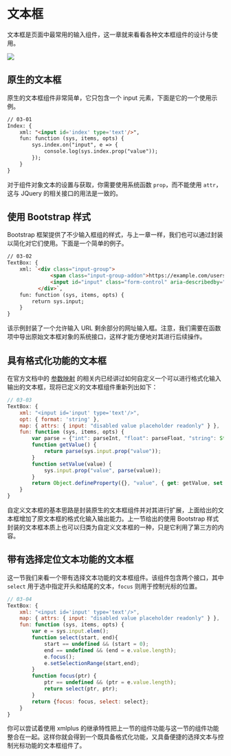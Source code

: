 # 文本框

文本框是页面中最常用的输入组件，这一章就来看看各种文本框组件的设计与使用。

<img src="https://xmlplus.cn/img/components/textbox.png" class="img-responsive"/>

## 原生的文本框

原生的文本框组件非常简单，它只包含一个 input 元素，下面是它的一个使用示例。

```html
// 03-01
Index: {
    xml: "<input id='index' type='text'/>",
    fun: function (sys, items, opts) {
        sys.index.on("input", e => {
            console.log(sys.index.prop("value"));
        });
    }
}
```

对于组件对象文本的设置与获取，你需要使用系统函数 `prop`，而不能使用 `attr`，这与 JQuery 的相关接口的用法是一致的。

## 使用 Bootstrap 样式

Bootstrap 框架提供了不少输入框组的样式，与上一章一样，我们也可以通过封装以简化对它们使用。下面是一个简单的例子。

```html
// 03-02
TextBox: {
    xml: `<div class="input-group">
              <span class="input-group-addon">https://example.com/users/</span>
              <input id="input" class="form-control" aria-describedby="basic-addon3">
          </div>`,
    fun: function (sys, items, opts) {
        return sys.input;
    }
}
```

该示例封装了一个允许输入 URL 剩余部分的网址输入框。注意，我们需要在函数项中导出原始文本框对象的系统接口，这样才能方便地对其进行后续操作。

## 具有格式化功能的文本框

在官方文档中的 [参数映射](http://xmlplus.cn/docs#参数映射) 的相关内已经讲过如何自定义一个可以进行格式化输入输出的文本框，现将已定义的文本框组件重新列出如下：

```js
// 03-03
TextBox: {
    xml: "<input id='input' type='text'/>",
    opt: { format: 'string' },
    map: { attrs: { input: "disabled value placeholder readonly" } },
    fun: function (sys, items, opts) {
        var parse = {"int": parseInt, "float": parseFloat, "string": String}[opts.format];
        function getValue() {
            return parse(sys.input.prop("value"));
        }
        function setValue(value) {
            sys.input.prop("value", parse(value));
        }
        return Object.defineProperty({}, "value", { get: getValue, set: setValue });
    }
}
```

自定义文本框的基本思路是封装原生的文本框组件并对其进行扩展，上面给出的文本框增加了原文本框的格式化输入输出能力。上一节给出的使用 Bootstrap 样式封装的文本框本质上也可以归类为自定义文本框的一种，只是它利用了第三方的内容。

## 带有选择定位文本功能的文本框

这一节我们来看一个带有选择文本功能的文本框组件。该组件包含两个接口，其中 `select` 用于选中指定开头和结尾的文本，`focus` 则用于控制光标的位置。

```js
// 03-04
TextBox: {
    xml: "<input id='input' type='text'/>",
    map: { attrs: { input: "disabled value placeholder readonly" } },
    fun: function (sys, items, opts) {
        var e = sys.input.elem();
        function select(start, end){
            start == undefined && (start = 0);
            end == undefined && (end = e.value.length);
            e.focus();
            e.setSelectionRange(start,end);
        }
        function focus(ptr) {
            ptr == undefined && (ptr = e.value.length);
            return select(ptr, ptr);
        }
        return {focus: focus, select: select};
    }
}
```

你可以尝试着使用 xmlplus 的继承特性把上一节的组件功能与这一节的组件功能整合在一起。这样你就会得到一个既具备格式化功能，又具备便捷的选择文本与控制光标功能的文本框组件了。